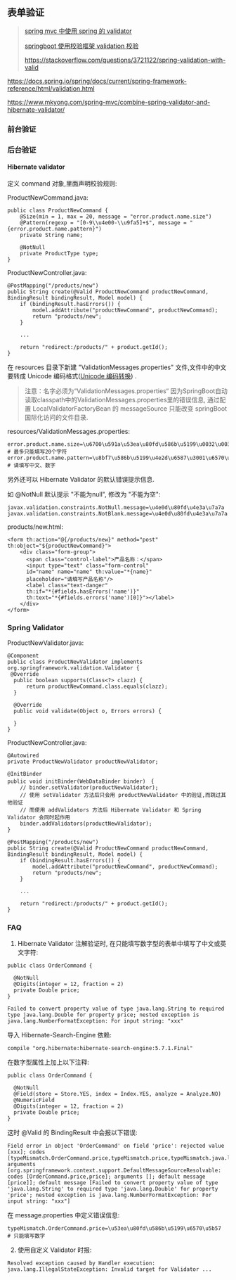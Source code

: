 ## 表单验证

> [spring mvc 中使用 spring 的 validator](http://blog.csdn.net/shuwei003/article/details/7213662)    
>
> [springboot 使用校验框架 validation 校验](http://blog.csdn.net/u012373815/article/details/72049796) 
>
> https://stackoverflow.com/questions/3721122/spring-validation-with-valid 

https://docs.spring.io/spring/docs/current/spring-framework-reference/html/validation.html

https://www.mkyong.com/spring-mvc/combine-spring-validator-and-hibernate-validator/ 



### 前台验证









### 后台验证 



#### Hibernate validator   

定义 command 对象,里面声明校验规则:  

ProductNewCommand.java: 

``` 
public class ProductNewCommand {
  	@Size(min = 1, max = 20, message = "error.product.name.size")
    @Pattern(regexp = "[0-9\\u4e00-\\u9fa5]+$", message = "{error.product.name.pattern}")
    private String name;

    @NotNull
    private ProductType type;
}
```

ProductNewController.java: 

``` 
@PostMapping("/products/new")
public String create(@Valid ProductNewCommand productNewCommand, BindingResult bindingResult, Model model) {
	if (bindingResult.hasErrors()) {
        model.addAttribute("productNewCommand", productNewCommand);
        return "products/new";
    }

    ... 

	return "redirect:/products/" + product.getId();
}
```

在 resources 目录下新建 "ValidationMessages.properties" 文件,文件中的中文要转成 Unicode 编码格式([Unicode 编码转换](http://tool.chinaz.com/tools/unicode.aspx)) . 

> 注意：名字必须为“ValidationMessages.properties“ 因为SpringBoot自动读取classpath中的ValidationMessages.properties里的错误信息, 通过配置 LocalValidatorFactoryBean 的 messageSource 只能改变 springBoot 国际化访问的文件目录. 

resources/ValidationMessages.properties: 

``` 
error.product.name.size=\u6700\u591a\u53ea\u80fd\u586b\u5199\u0032\u0030\u4e2a\u5b57\u7b26\u0020   # 最多只能填写20个字符   
error.product.name.pattern=\u8bf7\u586b\u5199\u4e2d\u6587\u3001\u6570\u5b57   # 请填写中文、数字
```

另外还可以 Hibernate Validator 的默认错误提示信息. 

如 @NotNull 默认提示 "不能为null", 修改为 "不能为空": 

``` 
javax.validation.constraints.NotNull.message=\u4e0d\u80fd\u4e3a\u7a7a
javax.validation.constraints.NotBlank.message=\u4e0d\u80fd\u4e3a\u7a7a 
```

products/new.html: 

``` 
<form th:action="@{/products/new}" method="post" th:object="${productNewCommand}">
	<div class="form-group">
      <span class="control-label">产品名称：</span>
      <input type="text" class="form-control"
      id="name" name="name" th:value="*{name}" 
      placeholder="请填写产品名称"/>
      <label class="text-danger" 
      th:if="*{#fields.hasErrors('name')}"
      th:text="*{#fields.errors('name')[0]}"></label>
    </div>
</form>
```



### Spring Validator

ProductNewValidator.java: 

    @Component 
    public class ProductNewValidator implements org.springframework.validation.Validator {
     @Override
      public boolean supports(Class<?> clazz) {
          return productNewCommand.class.equals(clazz);
      }
    
      @Override
      public void validate(Object o, Errors errors) {
    
      }
    }
ProductNewController.java: 

```
@Autowired
private ProductNewValidator productNewValidator;

@InitBinder
public void initBinder(WebDataBinder binder)　{
	// binder.setValidator(productNewValidator);
	// 使用 setValidator 方法后只会用 productNewValidator 中的验证,而跳过其他验证
	// 而使用 addValidators 方法后 Hibernate Validator 和 Spring Validator 会同时起作用
	binder.addValidators(productNewValidator);
}

@PostMapping("/products/new")
public String create(@Valid ProductNewCommand productNewCommand, BindingResult bindingResult, Model model) {
	if (bindingResult.hasErrors()) {
        model.addAttribute("productNewCommand", productNewCommand);
        return "products/new";
    }

    ... 

	return "redirect:/products/" + product.getId();
}
```





### FAQ 

1. Hibernate Validator 注解验证时, 在只能填写数字型的表单中填写了中文或英文字符: 

``` 
public class OrderCommand {
  
  @NotNull
  @Digits(integer = 12, fraction = 2)
  private Double price;
}
```


``` 
Failed to convert property value of type java.lang.String to required type java.lang.Double for property price; nested exception is java.lang.NumberFormatException: For input string: "xxx"
```

导入 Hibernate-Search-Engine 依赖: 

``` 
compile "org.hibernate:hibernate-search-engine:5.7.1.Final"
```

在数字型属性上加上以下注释: 

``` 
public class OrderCommand {
  
  @NotNull
  @Field(store = Store.YES, index = Index.YES, analyze = Analyze.NO)
  @NumericField
  @Digits(integer = 12, fraction = 2)
  private Double price;
}
```

这时 @Valid 的 BindingResult 中会报以下错误: 

``` 
Field error in object 'OrderCommand' on field 'price': rejected value [xxx]; codes [typeMismatch.OrderCommand.price,typeMismatch.price,typeMismatch.java.lang.Double,typeMismatch]; arguments [org.springframework.context.support.DefaultMessageSourceResolvable: codes [OrderCommand.price,price]; arguments []; default message [price]]; default message [Failed to convert property value of type 'java.lang.String' to required type 'java.lang.Double' for property 'price'; nested exception is java.lang.NumberFormatException: For input string: "xxx"]
```

在 message.properties 中定义错误信息: 

``` 
typeMismatch.OrderCommand.price=\u53ea\u80fd\u586b\u5199\u6570\u5b57  # 只能填写数字
```





2. 使用自定义 Validator 时报: 

``` 
Resolved exception caused by Handler execution: java.lang.IllegalStateException: Invalid target for Validator ... 
```

